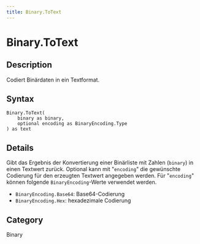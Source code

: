 ```yaml
---
title: Binary.ToText
---
```


# Binary.ToText


## Description

Codiert Binärdaten in ein Textformat.


## Syntax

```powerquery
Binary.ToText(
    binary as binary,
    optional encoding as BinaryEncoding.Type
) as text
```


## Details

Gibt das Ergebnis der Konvertierung einer Binärliste mit Zahlen (<code>binary</code>) in einen Textwert zurück. Optional kann mit "<code>encoding</code>" die gewünschte Codierung für den erzeugten Textwert angegeben werden.      Für "<code>encoding</code>" können folgende <code>BinaryEncoding</code>-Werte verwendet werden.      <ul>        <li><code>BinaryEncoding.Base64</code>: Base64-Codierung</li>        <li><code>BinaryEncoding.Hex</code>: hexadezimale Codierung</li>      </ul>



## Category
Binary
